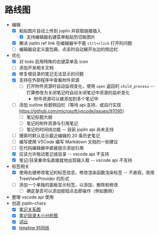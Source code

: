 # 路线图

- 编辑
  - [x] 粘贴图片自动上传到 joplin 并获取链接插入
    - [x] 支持编辑器右键菜单粘贴剪切板图片
  - [x] 解决 joplin ref link 在编辑器中不能 `ctrl+click` 打开的问题
  - [ ] 编辑器自定义面包屑，点击时自动展开左边的侧边栏
- 优化
  - [x] 对 todo 启用特殊的右键菜单及 icon
  - [ ] 添加开发相关文档
  - [x] 修复根目录的笔记无法显示的问题
  - [x] 支持在外部程序中查看附件资源
    - [ ] 打开附件资源时自动监视变化，使用 `open` 返回的 `child_process` -- 打算修改为关闭笔记时自动关闭笔记中资源的监听变化
      - 附件资源可以被添加到多个笔记中
  - [ ] 添加 outline 标题侧边栏（等待 api 支持、或自行实现 <https://github.com/microsoft/vscode/issues/97095>）
    - [ ] 笔记标题大纲
    - [ ] 笔记的附件资源与引用笔记
    - [ ] 笔记的时间线功能 -- 目前 joplin api 尚未支持
  - [ ] 搜索时默认显示最近编辑的 20 条历史笔记
  - [ ] 编写使用 VSCode 编写 Markdown 文档的一些建议
  - [ ] 在代码编辑器中直接提示添加引用
  - [x] 应该允许拖动笔记或目录 -- vscode api 不支持
  - [x] 笔记/目录重命名直接就地出现输入框 -- vscode api 不支持
- 标签相关
  - [x] 使用右键修改笔记的标签信息，修改渲染函数渲染标签 -- 不直观，改用 TreeViewProvider 的形式
  - [ ] 添加一个单独的面板显示标签，以添加、删除和修改
    - [ ] 确定是否可以添加按钮点击即操作（例如删除）
- 整理 vscode api 使用
- 创造 joplin-chars
  - [x] [笔记关系图](https://echarts.apache.org/examples/zh/editor.html?c=graph)
  - [x] [笔记目录大小分析图](https://echarts.apache.org/examples/zh/editor.html?c=treemap-disk)
  - [x] [词云](https://github.com/ecomfe/echarts-wordcloud)
  - [x] [timeline 时间线](https://rxliuli.com/joplin-charts/#/timeline)
